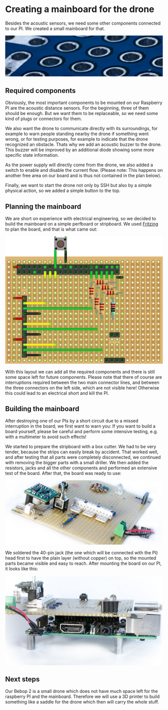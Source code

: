 

# Creating a mainboard for the drone

Besides the acoustic sensors, we need some other components connected to our PI. We created a small mainboard for that.

![header](../media/header_perfboard.jpg)

## Required components

Obviously, the most important components to be mounted on our Raspberry PI are the acoustic distance sensors. For the beginning,
three of them should be enough. But we want them to be replaceable, so we need some kind of plugs or connectors for them.

We also want the drone to communicate directly with its surroundings, for example to warn people standing nearby the 
drone if something went wrong, or for testing purposes, for example to indicate that the drone recognized an obstacle. Thats 
why we add an acoustic buzzer to the drone. This buzzer will be improved by an additional diode showing some more specific 
state information.

As the power supply will directly come from the drone, we also added a switch to enable and disable the current flow. (Please note: This happens on another free area on our board and is thus not contained in the plan below).

Finally, we want to start the drone not only by SSH but also by a simple physical action, so we added a simple button to the top.


## Planning the mainboard
We are short on experience with electrical engineering, so we decided to build the mainboard on a simple perfboard or stripboard. We used [Fritzing](http://fritzing.org) to plan the board, and that is what came out:

![layout](../media/layout_mainboard.jpg)

With this layout we can add all the required components and there is still some space left for future components.
Please note that there of course are interruptions required between the two main connector lines, and between the three connectors on the left side, which are not visible here! Otherwise this could lead to an electrical short and kill the PI.


## Building the mainboard
After destroying one of our PIs by a short circuit due to a missed interruption in the board, we first want to warn you: 
If you want to build a board yourself, please be careful and perform some intensive testing, e.g. with a multimeter to avoid such effects!

We started to prepare the stripboard with a box cutter. We had to be very tender, because the strips can easily break by accident. That worked well, and after testing that all parts were completely disconnected, we continued with removing the bigger parts with a small driller. We then added the resistors, jacks and all the other components and performed an extensive test of the board. After that, the board was ready to use:

![mainboard](../media/mainboard.jpg)

We soldered the 40-pin jack (the one which will be connected with the PI) head first to have the plain layer (without copper) on top, so the mounted parts became visible and easy to reach. After mounting the board on our PI, it looks like this:

![mounted mainboard](../media/mainboard_mounted.jpg)

## Next steps

Our Bebop 2 is a small drone which does not have much space left for the raspberry PI and the mainboard. Therefore we will use a 3D printer to build something like a saddle for the drone which then will carry the whole stuff.


